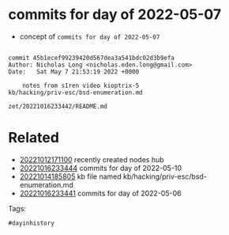 # commits for day of 2022-05-07

- concept of `commits for day of 2022-05-07`

```

commit 45b1ecef99239420d567dea3a541bdc02d3b9efa
Author: Nicholas Long <nicholas.eden.long@gmail.com>
Date:   Sat May 7 21:53:19 2022 +0000

    notes from s1ren video kioptrix-5
kb/hacking/priv-esc/bsd-enumeration.md
```

` zet/20221016233442/README.md `

# Related

- [20221012171100](/zet/20221012171100/README.md) recently created nodes hub
- [20221016233444](/zet/20221016233444/README.md) commits for day of 2022-05-10
- [20221014185805](/zet/20221014185805/README.md) kb file named kb/hacking/priv-esc/bsd-enumeration.md
- [20221016233441](/zet/20221016233441/README.md) commits for day of 2022-05-06

Tags:

    #dayinhistory

